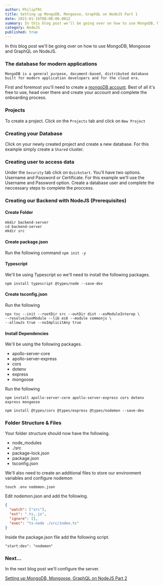 ```yaml
---
author: PhilipTKC
title: Setting up MongoDB, Mongoose, GraphQL on NodeJS Part 1
date: 2021-01-16T00:00:00.001Z
summary: In this blog post we'll be going over on how to use MongoDB, Mongoose and GraphQL on NodeJS.
category: NodeJS
published: true
---
```


In this blog post we'll be going over on how to use MongoDB, Mongoose and GraphQL on NodeJS.

### The database for modern applications

    MongoDB is a general purpose, document-based, distributed database built for modern application developers and for the cloud era.

First and foremost you'll need to create a [mongoDB account](https://www.mongodb.com/). Best of all it's free to use, head over there and create your account and complete the onboarding process.

### Projects

To create a project. Click on the `Projects` tab and click on `New Project`

### Creating your Database

Click on your newly created project and create a new database. For this example simply create a `Shared` cluster.

### Creating user to access data

Under the `Security` tab click on `Quickstart`. You'll have two options. Username and Password or Certificate. For this example we'll use the Username and Password option. Create a database user and complete the neccessary steps to complete the proccess.

### Creating our Backend with NodeJS (Prerequisites)

#### Create Folder

```shell
mkdir backend-server
cd backend-server
mkdir src
```

#### Create package.json

Run the following command `npm init -y`

#### Typescript

We'll be using Typescript so we'll need to install the following packages.

`npm install typescript @types/node --save-dev`

#### Create tsconfig.json

Run the following

```shell
npx tsc --init --rootDir src --outDir dist --esModuleInterop \
--resolveJsonModule --lib es6 --module commonjs \
--allowJs true --noImplicitAny true
```

#### Install Dependencies

We'll be using the following packages.

- apollo-server-core
- apollo-server-express
- cors
- dotenv
- express
- mongoose

Run the following

```shell
npm install apollo-server-core apollo-server-express cors dotenv express mongoose
```

```shell
npm install @types/cors @types/express @types/nodemon --save-dev
```

### Folder Structure & Files

Your folder structure should now have the following.

- node_modules
- ./src
- package-lock.json
- package.json
- tsconfig.json

We'll also need to create an additional files to store our environment variables and configure nodemon

```shell
touch .env nodemon.json
```

Edit nodemon.json and add the following.

```json
{
  "watch": ["src"],
  "ext": ".ts,.js",
  "ignore": [],
  "exec": "ts-node ./src/index.ts"
}
```

Inside the package.json file add the following script.

`"start:dev": "nodemon"`

### Next…
In the next blog post we'll configure the server.

[Setting up MongoDB, Mongoose, GraphQL on NodeJS Part 2](/2022-10-3/setting-up-mongodb-mongoose-graphql-on-nodejs-part-2)

